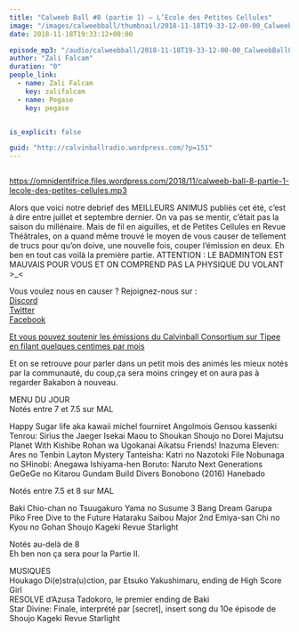 ```yaml
---
title: "Calweeb Ball #8 (partie 1) – L’Ecole des Petites Cellules"
image: "/images/calweebball/thumbnail/2018-11-18T19-33-12-00-00_CalweebBall8partie1LEcoledesPetitesCellules.jpg"
date: 2018-11-18T19:33:12+00:00

episode_mp3: "/audio/calweebball/2018-11-18T19-33-12-00-00_CalweebBall8partie1LEcoledesPetitesCellules.mp3"
author: "Zali Falcam"
duration: "0"
people_link: 
  - name: Zali Falcam
    key: zalifalcam
  - name: Pegase
    key: pegase


is_explicit: false

guid: "http://calvinballradio.wordpress.com/?p=151"
---
```


<PodcastHeader/>

<!-- ECRIRE LA DESCRIPTION DE L'EPISODE SOUS CETTE LIGNE -->
<p><img src="/resources/calweebball/2018-11-18T19-33-12-00-00_CalweebBall8partie1LEcoledesPetitesCellules/c8-1.jpg" alt=""></p>
<p><a href="https://omnidentifrice.files.wordpress.com/2018/11/calweeb-ball-8-partie-1-lecole-des-petites-cellules.mp3" rel="nofollow">https://omnidentifrice.files.wordpress.com/2018/11/calweeb-ball-8-partie-1-lecole-des-petites-cellules.mp3</a></p>
<p>Alors que voici notre debrief des MEILLEURS ANIMUS publiés cet été, c’est à dire entre juillet et septembre dernier. On va pas se mentir, c’était pas la saison du millénaire. Mais de fil en aiguilles, et de Petites Cellules en Revue Théâtrales, on a quand même trouvé le moyen de vous causer de tellement de trucs pour qu’on doive, une nouvelle fois, couper l’émission en deux. Eh ben en tout cas voilà la première partie. ATTENTION : LE BADMINTON EST MAUVAIS POUR VOUS ET ON COMPREND PAS LA PHYSIQUE DU VOLANT &gt;_&lt;</p>
<p>Vous voulez nous en causer ? Rejoignez-nous sur :<br>
<a href="http://discordapp.com/invite/4RnA9v7" rel="nofollow">Discord</a><br>
<a href="https://twitter.com/Calvinball_FM?lang=fr" rel="nofollow">Twitter</a><br>
<a href="https://www.facebook.com/CalvinballRadio/?ref=bookmarks" rel="nofollow">Facebook</a></p>
<p><a href="https://fr.tipeee.com/calvinball" rel="nofollow">Et vous pouvez soutenir les émissions du Calvinball Consortium sur Tipee en filant quelques centimes par mois</a></p>
<p>Et on se retrouve pour parler dans un petit mois des animés les mieux notés par la communauté, du coup,ça sera moins cringey et on aura pas à regarder Bakabon à nouveau.</p>
<p>MENU DU JOUR<br>
Notés entre 7 et 7.5 sur MAL</p>




<tr>
<td>Happy Sugar life aka kawaii michel fourniret</td>
</tr>
<tr>
<td>Angolmois Gensou kassenki</td>
</tr>
<tr>
<td>Tenrou: Sirius the Jaeger</td>
</tr>
<tr>
<td>Isekai Maou to Shoukan Shoujo no Dorei Majutsu</td>
</tr>
<tr>
<td>Planet With</td>
</tr>
<tr>
<td>Kishibe Rohan wa Ugokanai</td>
</tr>
<tr>
<td>Aikatsu Friends!</td>
</tr>
<tr>
<td>Inazuma Eleven: Ares no Tenbin</td>
</tr>
<tr>
<td>Layton Mystery Tanteisha: Katri no Nazotoki File</td>
</tr>
<tr>
<td>Nobunaga no SHinobi: Anegawa Ishiyama-hen</td>
</tr>
<tr>
<td>Boruto: Naruto Next Generations</td>
</tr>
<tr>
<td>GeGeGe no Kitarou</td>
</tr>
<tr>
<td>Gundam Build Divers</td>
</tr>
<tr>
<td>Bonobono (2016)</td>
</tr>
<tr>
<td>Hanebado</td>
</tr>


<p>Notés entre 7.5 et 8 sur MAL</p>




<tr>
<td>Baki</td>
</tr>
<tr>
<td>Chio-chan no Tsuugakuro</td>
</tr>
<tr>
<td>Yama no Susume 3</td>
</tr>
<tr>
<td>Bang Dream Garupa Piko</td>
</tr>
<tr>
<td>Free Dive to the Future</td>
</tr>
<tr>
<td>Hataraku Saibou</td>
</tr>
<tr>
<td>Major 2nd</td>
</tr>
<tr>
<td>Emiya-san Chi no Kyou no Gohan</td>
</tr>
<tr>
<td>Shoujo Kageki Revue Starlight</td>
</tr>


<p>Notés au-delà de 8<br>
Eh ben non ça sera pour la Partie II.</p>
<p>MUSIQUES&nbsp;<br>
Houkago Di(e)stra(u)ction, par Etsuko Yakushimaru, ending de High Score Girl<br>
RESOLVE d’Azusa Tadokoro, le premier ending de Baki<br>
Star Divine: Finale, interprété par [secret], insert song du 10e épisode de Shoujo Kageki Revue Starlight</p>


